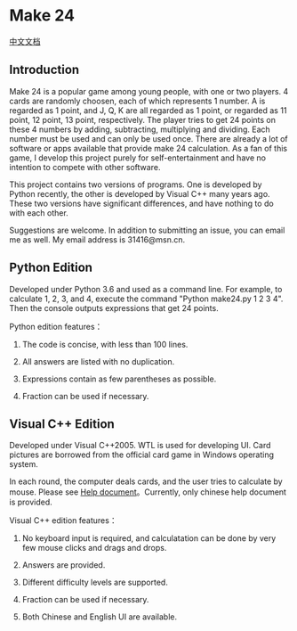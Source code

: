 # Make 24

[中文文档](README_CN.md)

## Introduction

Make 24 is a popular game among young people, with one or two players. 4 cards are randomly choosen, each of which represents 1 number.
 A is regarded as 1 point, and J, Q, K are all regarded as 1 point, or regarded as 11 point, 12 point, 13 point, respectively. The player tries to get 24 points on these 4 numbers by adding, subtracting, multiplying and dividing. Each number must be used and can only be used once.
 There are already a lot of software or apps available that provide make 24 calculation. As a fan of this game, I develop this project purely for self-entertainment and have no intention to compete with other software.

This project contains two versions of programs. One is developed by Python recently, the other is developed by Visual
C++ many years ago. These two versions have significant differences, and have nothing to do with each other.

Suggestions are welcome. In addition to submitting an issue, you can email me as well. My email address is 31416\@msn.cn.

## Python Edition

Developed under Python 3.6 and used as a command line. For example, to calculate 1, 2, 3, and 4, execute the command "Python make24.py 1 2 3 4". Then the console outputs expressions that get 24 points.

Python edition features：

1. The code is concise, with less than 100 lines.

2. All answers are listed with no duplication.

3. Expressions contain as few parentheses as possible.

4. Fraction can be used if necessary.

## Visual C++ Edition

Developed under Visual C++2005. WTL is used for developing UI. Card pictures are borrowed from the official card game in Windows operating system.

In each round, the computer deals cards, and the user tries to calculate by mouse. Please see [Help document](vc/help_cn.md)。Currently, only chinese help document is provided.

Visual C++ edition features：

1. No keyboard input is required, and calculatation can be done by very few mouse clicks and drags and drops.

2. Answers are provided.

3. Different difficulty levels are supported.

4. Fraction can be used if necessary.

5. Both Chinese and English UI are available.
